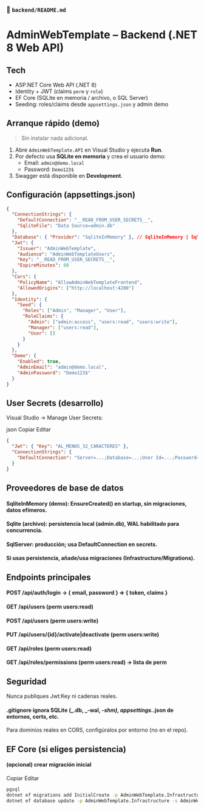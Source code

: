 ### 📄 `backend/README.md`

# AdminWebTemplate – Backend (.NET 8 Web API)

## Tech

- ASP.NET Core Web API (.NET 8)
- Identity + JWT (claims `perm` y `role`)
- EF Core (SQLite en memoria / archivo, o SQL Server)
- Seeding: roles/claims desde `appsettings.json` y admin demo

## Arranque rápido (demo)

> Sin instalar nada adicional.

1. Abre `AdminWebTemplate.API` en Visual Studio y ejecuta **Run**.
2. Por defecto usa **SQLite en memoria** y crea el usuario demo:
   - Email: `admin@demo.local`
   - Password: `Demo123$`
3. Swagger está disponible en **Development**.

## Configuración (appsettings.json)

```json
{
  "ConnectionStrings": {
    "DefaultConnection": "__READ_FROM_USER_SECRETS__",
    "SqliteFile": "Data Source=admin.db"
  },
  "Database": { "Provider": "SqliteInMemory" }, // SqliteInMemory | Sqlite | SqlServer
  "Jwt": {
    "Issuer": "AdminWebTemplate",
    "Audience": "AdminWebTemplateUsers",
    "Key": "__READ_FROM_USER_SECRETS__",
    "ExpireMinutes": 60
  },
  "Cors": {
    "PolicyName": "AllowAdminWebTemplateFrontend",
    "AllowedOrigins": ["http://localhost:4200"]
  },
  "Identity": {
    "Seed": {
      "Roles": ["Admin", "Manager", "User"],
      "RoleClaims": {
        "Admin": ["admin:access", "users:read", "users:write"],
        "Manager": ["users:read"],
        "User": []
      }
    }
  },
  "Demo": {
    "Enabled": true,
    "AdminEmail": "admin@demo.local",
    "AdminPassword": "Demo123$"
  }
}
```

## User Secrets (desarrollo)

Visual Studio → Manage User Secrets:

json
Copiar
Editar

```json
{
  "Jwt": { "Key": "AL_MENOS_32_CARACTERES" },
  "ConnectionStrings": {
    "DefaultConnection": "Server=...;Database=...;User Id=...;Password=...;TrustServerCertificate=True"
  }
}
```

## Proveedores de base de datos

#### SqliteInMemory (demo): EnsureCreated() en startup, sin migraciones, datos efímeros.

#### Sqlite (archivo): persistencia local (admin.db), WAL habilitado para concurrencia.

#### SqlServer: producción; usa DefaultConnection en secrets.

#### Si usas persistencia, añade/usa migraciones (Infrastructure/Migrations).

## Endpoints principales

#### POST /api/auth/login → { email, password } ⇒ { token, claims }

#### GET /api/users (perm users:read)

#### POST /api/users (perm users:write)

#### PUT /api/users/{id}/activate|deactivate (perm users:write)

#### GET /api/roles (perm users:read)

#### GET /api/roles/permissions (perm users:read) → lista de perm

## Seguridad

Nunca publiques Jwt:Key ni cadenas reales.

#### .gitignore ignora SQLite (_.db, _-wal, _-shm), appsettings._.json de entornos, certs, etc.

Para dominios reales en CORS, configúralos por entorno (no en el repo).

## EF Core (si eliges persistencia)

#### (opcional) crear migración inicial

Copiar
Editar

```bash
pgsql
dotnet ef migrations add InitialCreate -p AdminWebTemplate.Infrastructure -s AdminWebTemplate.API -o Migrations
dotnet ef database update -p AdminWebTemplate.Infrastructure -s AdminWebTemplate.API
```
